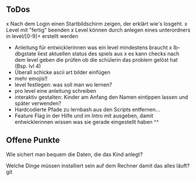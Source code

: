 ToDos
--------------

x Nach dem Login einen Startbildschirm zeigen, der erklärt wie's losgeht.
x Level mit "fertig" beenden
x Level können durch anlegen eines unterordners in level/[0-9]+ erstellt werden
- Anleitung für entwicklerinnen was ein level mindestens braucht
x lb-dbgstate liest aktuellen status des spiels aus
x es kann checks nach dem level geben die prüfen ob die schülerin das problem gelöst hat (Bsp. lvl 4)
- Überall schicke ascii art bilder einfügen
- mehr emojis!!
- level festlegen: was soll man wo lernen?
- pro level eine anleitung schreiben
- interaktiv gestalten: Kinder am Anfang den Namen eintippen lassen und später verwenden?
- Hardcodierte Pfade zu lernbash aus den Scripts entfernen...
- Feature Flag in der Hilfe und im Intro mit ausgeben, damit entwicklerinnen wissen was sie gerade eingestellt haben ^^

Offene Punkte
--------------

Wie sichert man bequem die Daten, die das Kind anlegt?

Welche Dinge müssen installiert sein auf dem Rechner damit das alles läuft? git
